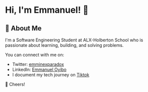 
# Hi, I'm Emmanuel! 👋


## 🚀 About Me
I'm a Software Engineering Student at ALX-Holberton School who is passionate about learning, building, and solving problems.

You can connect with me on:

- Twitter: [emminexparadox](https://twitter.com/emminexparadox)
- LinkedIn: [Emmanuel Oyibo](https://www.linkedin.com/in/emmanueloyibo2394/)
- I document my tech journey on [Tiktok](https://www.tiktok.com/@emminex_) 

🥂 Cheers!
